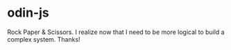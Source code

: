 # odin-js

Rock Paper & Scissors. I realize now that I need to be more logical to build a complex system. Thanks!